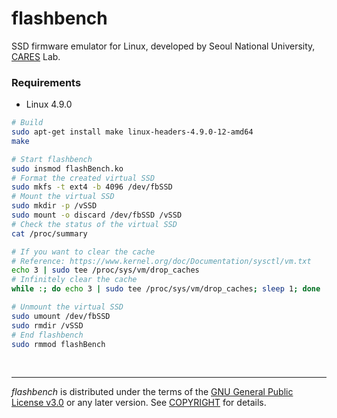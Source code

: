 flashbench
========
SSD firmware emulator for Linux, developed by Seoul National University,
[CARES] Lab.

### Requirements
- Linux 4.9.0

```bash
# Build
sudo apt-get install make linux-headers-4.9.0-12-amd64
make

# Start flashbench
sudo insmod flashBench.ko
# Format the created virtual SSD
sudo mkfs -t ext4 -b 4096 /dev/fbSSD
# Mount the virtual SSD
sudo mkdir -p /vSSD
sudo mount -o discard /dev/fbSSD /vSSD
# Check the status of the virtual SSD
cat /proc/summary

# If you want to clear the cache
# Reference: https://www.kernel.org/doc/Documentation/sysctl/vm.txt
echo 3 | sudo tee /proc/sys/vm/drop_caches
# Infinitely clear the cache
while :; do echo 3 | sudo tee /proc/sys/vm/drop_caches; sleep 1; done

# Unmount the virtual SSD
sudo umount /dev/fbSSD
sudo rmdir /vSSD
# End flashbench
sudo rmmod flashBench
```

&nbsp;

--------

*flashbench* is distributed under the terms of the [GNU General Public License
v3.0] or any later version. See [COPYRIGHT] for details.

[CARES]: http://davinci.snu.ac.kr
[GNU General Public License v3.0]: LICENSE
[COPYRIGHT]: COPYRIGHT
